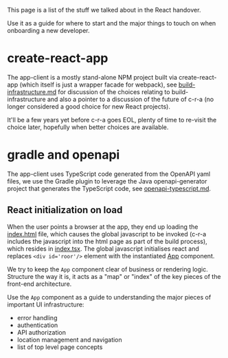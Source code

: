 This page is a list of the stuff we talked about in the React handover.

Use it as a guide for where to start and the major things to touch on when 
onboarding a new developer.


# create-react-app

The app-client is a mostly stand-alone NPM project built via create-react-app
(which itself is just a wrapper facade for webpack),
see [build-infrastructure.md](./adr/2022-08-25_build-infrastructure.md) for 
discussion of the choices relating to build-infrastructure and also a pointer
to a discussion of the future of c-r-a (no longer considered a good choice
for new React projects).

It'll be a few years yet before c-r-a goes EOL, plenty of time to re-visit
the choice later, hopefully when better choices are available.


# gradle and openapi

The app-client uses TypeScript code generated from the OpenAPI yaml files, we
use the Gradle plugin to leverage the Java openapi-generator project that
generates the TypeScript code, 
see [openapi-typescript.md](./openapi-typescript.md).


## React initialization on load

When the user points a browser at the app, they end up loading the 
[index.html](../public/index.html) file, which causes the global javascript 
to be invoked (c-r-a includes the javascript into the html page as part of 
the build process), which resides in [index.tsx](../src/index.tsx).  The global
javascript initialises react and replaces `<div id='roor'/>` element with the 
instantiated [App](../src/App.tsx) component.

We try to keep the `App` component clear of business or rendering logic.  
Structure the way it is, it acts as a "map" or "index" of the key pieces
of the front-end architecture.

Use the `App` component as a guide to understanding the major pieces of 
important UI infrastructure:
* error handling
* authentication
* API authorization
* location management and navigation
* list of top level page concepts 



